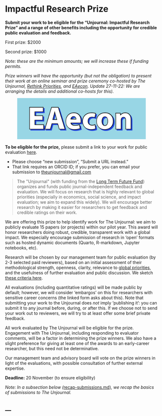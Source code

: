 # Impactful Research Prize

**Submit your work to be eligible for the “Unjournal: Impactful Research Prize” and a range of other benefits including the opportunity for credible public evaluation and feedback.**&#x20;

First prize: $2000&#x20;

Second prize: $1000&#x20;

_Note: these are the minimum amounts; we will increase these if funding permits._

_Prize winners will have the opportunity (but not the obligation) to present their work at an online seminar and prize ceremony co-hosted by The Unjournal,_ [_Rethink Priorities_](https://rethinkpriorities.org/)_, and_ [_EAecon_](https://forum.effectivealtruism.org/posts/9gLtXR6KkZEYie8Au/introducing-eaecon-community-building-project)_.  Update 27-11-22: We are arranging the details and additional co-hosts for this)._

<figure><img src="../../../.gitbook/assets/Screenshot 2022-11-08 at 11.12.13.png" alt=""><figcaption></figcaption></figure>

**To be eligible for the prize,** please submit a link to your work for public evaluation [here](https://unjournaldev.cloud68.co/login).&#x20;

* Please choose “new submission”, “Submit a URL instead.”&#x20;
* That link requires an ORCID ID; if you prefer, you can email your submission to [theunjournal@gmail.com](mailto:theunjournal@gmail.com)

> The "Unjournal" (with funding from the [Long Term Future Fund](https://funds.effectivealtruism.org/funds/far-future)) organizes and funds public journal-independent feedback and evaluation. We will focus on research that is highly relevant to global priorities (especially in economics, social science, and impact evaluation; we aim to expand this widely). We will encourage better research by making it easier for researchers to get feedback and credible ratings on their work.

We are offering this prize to help identify work for The Unjournal: we aim to publicly evaluate 15 papers (or projects) within our pilot year. This award will honor researchers doing robust, credible, transparent work with a global impact. We especially encourage submission of research in ‘open’ formats such as hosted dynamic documents (Quarto, R-markdown, Jupyter notebooks, etc).

Research will be chosen by our management team for public evaluation (by 2-3 selected paid reviewers), based on an initial assessment of their methodological strength, openness, clarity, relevance to [global priorities](https://effective-giving-marketing.gitbook.io/unjournal-x-ea-and-global-priorities-research/the-field-and-ea-gp-research/what-is-ea-gp-relevant-research), and the usefulness of further evaluation and public discussion. We sketch [these criteria here](https://effective-giving-marketing.gitbook.io/unjournal-x-ea-and-global-priorities-research/policies-projects-evaluation-workflow/policies-and-templates/considering-projects).

All evaluations (including quantitative ratings) will be made public by default; however, we will consider ‘embargos’ on this for researchers with sensitive career concerns (the linked form asks about this). Note that submitting your work to the Unjournal does _not_ imply ‘publishing it’: you can submit it to any journal before, during, or after this. If we choose not to send your work out to reviewers, we will try to at least offer some brief private feedback.

All work evaluated by The Unjournal will be eligible for the prize. Engagement with The Unjournal, including responding to evaluator comments, will be a factor in determining the prize winners. We also have a slight preference for giving at least one of the awards to an early-career researcher, but this need not be determinative.&#x20;

Our management team and advisory board will vote on the prize winners in light of the evaluations, with possible consultation of further external expertise.

**Deadline:** 20 November (to ensure eligibility)

_Note: In a subsection below (_[recap-submissions.md](recap-submissions.md "mention"))_, we recap the basics of submissions to The Unjournal._

## __
